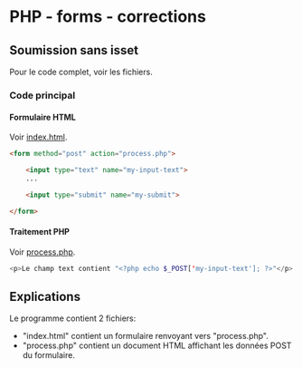 # PHP - forms - corrections

## Soumission sans isset

Pour le code complet, voir les fichiers.

### Code principal

#### Formulaire HTML

Voir [index.html](./index.html).

```html
<form method="post" action="process.php">

    <input type="text" name="my-input-text">
    ...

    <input type="submit" name="my-submit">

</form>
```

#### Traitement PHP

Voir [process.php](./process.php).

```php
<p>Le champ text contient "<?php echo $_POST['my-input-text']; ?>"</p>
```

## Explications

Le programme contient 2 fichiers:

 - "index.html" contient un formulaire renvoyant vers "process.php".
 - "process.php" contient un document HTML affichant les données POST du formulaire.
